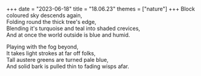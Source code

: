 +++
date = "2023-06-18"
title = "18.06.23"
themes = ["nature"]
+++
Block coloured sky descends again,  
Folding round the thick tree's edge,  
Blending it's turquoise and teal into shaded crevices,  
And at once the world outside is blue and humid.  
  
Playing with the fog beyond,  
It takes light strokes at far off folks,  
Tall austere greens are turned pale blue,  
And solid bark is pulled thin to fading wisps afar.
